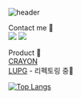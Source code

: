 ![header](https://capsule-render.vercel.app/api?type=waving&color=0:fe988e,100:b2aefe&height=200&section=header&text=Leegeunpyo&fontSize=90&fontColor=ffffff)


Contact me 👋
<br/>
<a href="https://www.instagram.com/2__geunpyo/"><img src="https://img.shields.io/badge/instagram-E4405F?style=flat-square&logo=instagram&logoColor=white"/></a>
<a href="https://github.com/rootTiket/"><img src="https://img.shields.io/badge/github-181717?style=flat-square&logo=github&logoColor=white"/></a>

Product 🧰
<br/>
[CRAYON](https://crayon.land)
<br/>
[LUPG](https://lupg.me) - 리펙토링 중🏥
<br/>


[![Top Langs](https://github-readme-stats.vercel.app/api/top-langs/?username=rootTiket)](https://github.com/anuraghazra/github-readme-stats)
